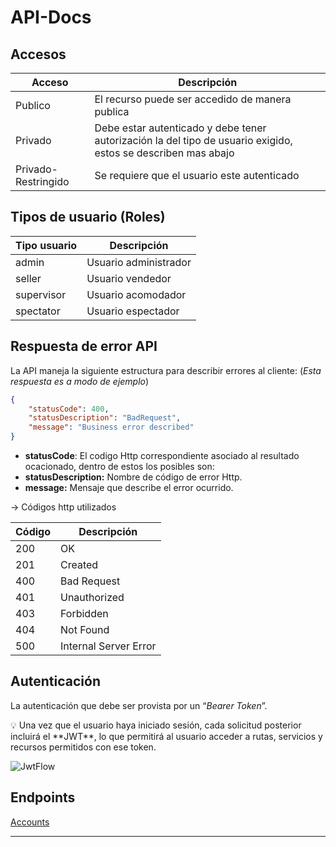 # API-Docs

## Accesos

| Acceso | Descripción |
| --- | --- |
| Publico  | El recurso puede ser accedido de manera publica |
| Privado | Debe estar autenticado y debe tener autorización la del tipo de usuario exigido, estos se describen mas abajo |
| Privado-Restringido | Se requiere que el usuario este autenticado |

## Tipos de usuario (Roles)

| Tipo usuario | Descripción |
| --- | --- |
| admin | Usuario administrador |
| seller | Usuario vendedor |
| supervisor | Usuario acomodador |
| spectator | Usuario espectador |

## Respuesta de error API

La API maneja la siguiente estructura para describir errores al cliente: (*Esta respuesta es a modo de ejemplo*)

```json
{
    "statusCode": 400,
    "statusDescription": "BadRequest",
    "message": "Business error described"
}
```

- **statusCode**: El codigo Http correspondiente asociado al resultado ocacionado, dentro de estos los posibles son:
- **statusDescription:** Nombre de código de error Http.
- **message:** Mensaje que describe el error ocurrido.

→ Códigos http utilizados

| Código | Descripción |
| --- | --- |
| 200 | OK |
| 201 | Created |
| 400 | Bad Request |
| 401 | Unauthorized |
| 403 | Forbidden |
| 404 | Not Found |
| 500 | Internal Server Error |

## **Autenticación**

La autenticación que debe ser provista por un “*Bearer Token*”.

<aside>
💡 Una vez que el usuario haya iniciado sesión, cada solicitud posterior incluirá el **JWT**, lo que permitirá al usuario acceder a rutas, servicios y recursos permitidos con ese token.

</aside>

![JwtFlow](Documentaci%C3%B3n/Markdown/JwtFlow.png)

## Endpoints

[Accounts](Documentaci%C3%B3n/Markdown/Accounts.md)

---